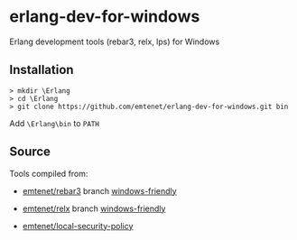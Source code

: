 # erlang-dev-for-windows

Erlang development tools (rebar3, relx, lps) for Windows

## Installation

```
> mkdir \Erlang
> cd \Erlang
> git clone https://github.com/emtenet/erlang-dev-for-windows.git bin
```

Add `\Erlang\bin` to `PATH`

## Source

Tools compiled from:

* [emtenet/rebar3](https://github.com/emtenet/rebar3) branch [windows-friendly](https://github.com/emtenet/rebar3/tree/windows-friendly)

* [emtenet/relx](https://github.com/emtenet/relx) branch [windows-friendly](https://github.com/emtenet/relx/tree/windows-friendly)

* [emtenet/local-security-policy](https://github.com/emtenet/local-security-policy)